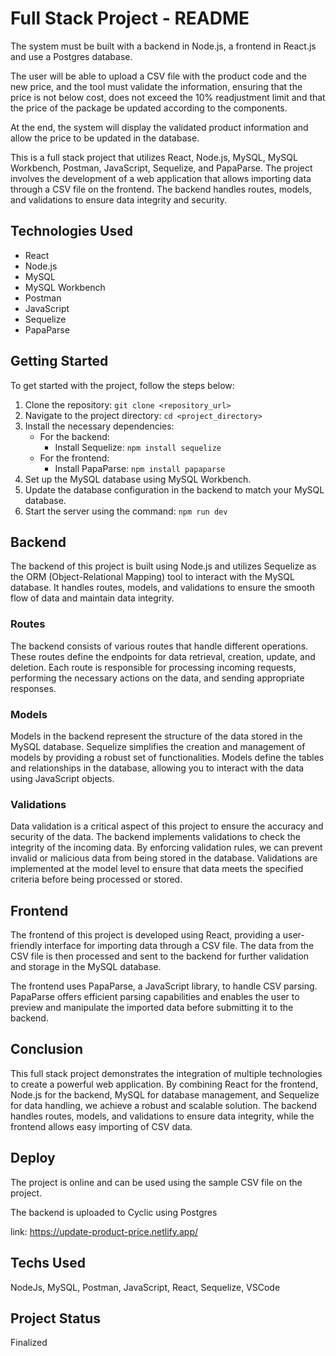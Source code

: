 # Full Stack Project - README

The system must be built with a backend in Node.js, a frontend in React.js and use a Postgres database.

The user will be able to upload a CSV file with the product code and the new price, and the tool must validate the information, ensuring that the price is not below cost, does not exceed the 10% readjustment limit and that the price of the package be updated according to the components.

At the end, the system will display the validated product information and allow the price to be updated in the database.

This is a full stack project that utilizes React, Node.js, MySQL, MySQL Workbench, Postman, JavaScript, Sequelize, and PapaParse. The project involves the development of a web application that allows importing data through a CSV file on the frontend. The backend handles routes, models, and validations to ensure data integrity and security.

## Technologies Used

- React
- Node.js
- MySQL
- MySQL Workbench
- Postman
- JavaScript
- Sequelize
- PapaParse

## Getting Started

To get started with the project, follow the steps below:

1. Clone the repository: `git clone <repository_url>`
2. Navigate to the project directory: `cd <project_directory>`
3. Install the necessary dependencies:
   - For the backend:
     - Install Sequelize: `npm install sequelize`
   - For the frontend:
     - Install PapaParse: `npm install papaparse`
4. Set up the MySQL database using MySQL Workbench.
5. Update the database configuration in the backend to match your MySQL database.
6. Start the server using the command: `npm run dev`

## Backend

The backend of this project is built using Node.js and utilizes Sequelize as the ORM (Object-Relational Mapping) tool to interact with the MySQL database. It handles routes, models, and validations to ensure the smooth flow of data and maintain data integrity.

### Routes

The backend consists of various routes that handle different operations. These routes define the endpoints for data retrieval, creation, update, and deletion. Each route is responsible for processing incoming requests, performing the necessary actions on the data, and sending appropriate responses.

### Models

Models in the backend represent the structure of the data stored in the MySQL database. Sequelize simplifies the creation and management of models by providing a robust set of functionalities. Models define the tables and relationships in the database, allowing you to interact with the data using JavaScript objects.

### Validations

Data validation is a critical aspect of this project to ensure the accuracy and security of the data. The backend implements validations to check the integrity of the incoming data. By enforcing validation rules, we can prevent invalid or malicious data from being stored in the database. Validations are implemented at the model level to ensure that data meets the specified criteria before being processed or stored.

## Frontend

The frontend of this project is developed using React, providing a user-friendly interface for importing data through a CSV file. The data from the CSV file is then processed and sent to the backend for further validation and storage in the MySQL database.

The frontend uses PapaParse, a JavaScript library, to handle CSV parsing. PapaParse offers efficient parsing capabilities and enables the user to preview and manipulate the imported data before submitting it to the backend.

## Conclusion

This full stack project demonstrates the integration of multiple technologies to create a powerful web application. By combining React for the frontend, Node.js for the backend, MySQL for database management, and Sequelize for data handling, we achieve a robust and scalable solution. The backend handles routes, models, and validations to ensure data integrity, while the frontend allows easy importing of CSV data.

## Deploy

The project is online and can be used using the sample CSV file on the project.

The backend is uploaded to Cyclic using Postgres

link: https://update-product-price.netlify.app/

## Techs Used

NodeJs, MySQL, Postman, JavaScript, React, Sequelize, VSCode

## Project Status

Finalized
